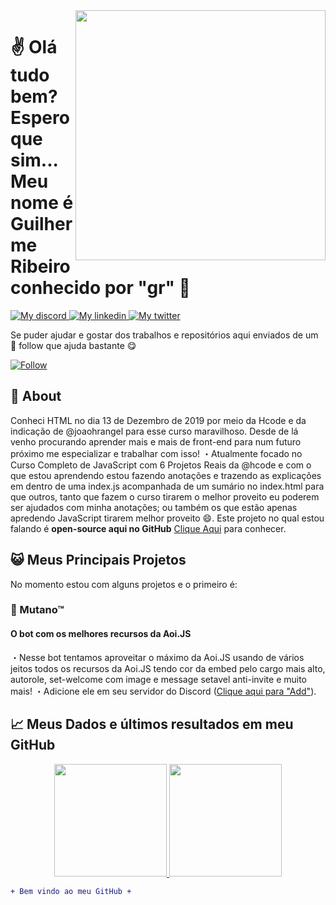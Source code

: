 <img align="right" src="https://cdn.discordapp.com/attachments/745725093610520646/837739221510782996/banner_README.jpg" style="width:400px; height:400px; max-width:100%;">

# ✌ Olá tudo bem? Espero que sim... Meu nome é **Guilherme Ribeiro** conhecido por "gr" 🤗

<p align="left">
    <a href="https://discord.com/users/745705784473551100">
        <img alt="My discord" src="https://img.shields.io/static/v1?style=flat-square&logo=discord&label=Discord&message=guih.rib%231511&color=blue">
    </a>
    <a href="https://www.linkedin.com/in/guilhermedsribeiro/">
        <img alt="My linkedin" src="https://img.shields.io/static/v1?style=flat-square&logo=linkedin&label=Linkedin&message=guilhermedsribeiro&color=blue">
    </a>
    <a href="https://twitter.com/grRib16">
        <img alt="My twitter" src="https://img.shields.io/static/v1?style=flat-square&logo=twitter&label=Twitter&message=Guilherme%20Ribeiro&color=blue">
    </a>
</p>

Se puder ajudar e gostar dos trabalhos e repositórios aqui enviados de um 🌟 follow que ajuda bastante 😋

<p align="left">
    <a href="#">
        <img alt="Follow" src="https://img.shields.io/github/followers/guilhermedsribeiro?label=followers&style=social">
    </a>
</p>

## 🤔 About
Conheci HTML no dia 13 de Dezembro de 2019 por meio da Hcode e da indicação de @joaohrangel para esse curso maravilhoso. Desde de lá venho procurando aprender mais e mais de front-end para num futuro próximo me especializar e trabalhar com isso!
・Atualmente focado no Curso Completo de JavaScript com 6 Projetos Reais da @hcode e com o que estou aprendendo estou fazendo anotações e trazendo as explicações em dentro de uma index.js acompanhada de um sumário no index.html para que outros, tanto que fazem o curso tirarem o melhor proveito eu poderem ser ajudados com minha anotações; ou também os que estão apenas apredendo JavaScript tirarem melhor proveito 😄. Este projeto no qual estou falando é **open-source aqui no GitHub** [Clique Aqui](https://github.com/guilhersribeiro/Hcode-Curso-JavaScript) para conhecer.

## 😺 Meus Principais Projetos

No momento estou com alguns projetos e o primeiro é:
  ### 🐯 Mutano™
  #### O bot com os melhores recursos da Aoi.JS
・Nesse bot tentamos aproveitar o máximo da Aoi.JS usando de vários jeitos todos os recursos da Aoi.JS tendo cor da embed pelo cargo mais alto, autorole, set-welcome com image e message setavel anti-invite e muito mais!
・Adicione ele em seu servidor do Discord (<a href="https://discord.com/oauth2/authorize?client_id=763109929300262953&permissions=8&redirect_uri=https://www.zuraaa.com/bots/763109929300262953/&response_type=code&scope=identify%20bot">Clique aqui para "Add"</a>).<br>

## 📈 Meus Dados e últimos resultados em meu GitHub

<p align = "center">
  <a href="https://github.com/guilhermedsribeiro/">
    <img height="180em" src="https://github-readme-stats.vercel.app/api?username=guilhermedsribeiro&show_icons=true&theme=react&line_height=27" style="max-width:100%;">
    <img height="180em" src="https://github-readme-stats.vercel.app/api/top-langs/?username=guilhermedsribeiro&layout=compact&theme=react&line_height=27" style="max-width:100%;">
  </a>
</p>

```diff
+ Bem vindo ao meu GitHub +
```

